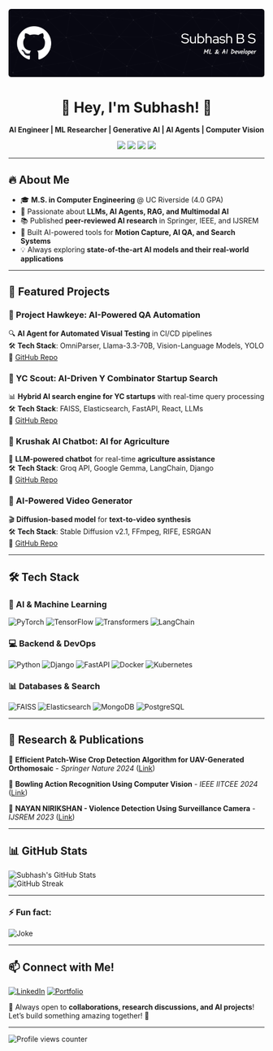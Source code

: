 ![Subhash's Banner](github-header-image1.png)

<h1 align="center">🚀 Hey, I'm Subhash! 👋</h1>

<p align="center">
  <b>AI Engineer | ML Researcher | Generative AI | AI Agents | Computer Vision</b>
</p>

<p align="center">
  <a href="https://github.com/subhashbs36"><img src="https://img.shields.io/badge/GitHub-181717?style=for-the-badge&logo=github&logoColor=white" /></a>
  <a href="https://linkedin.com/in/subhash-b-s"><img src="https://img.shields.io/badge/LinkedIn-0077B5?style=for-the-badge&logo=linkedin&logoColor=white" /></a>
  <a href="https://subhashbs.me"><img src="https://img.shields.io/badge/Portfolio-ff69b4?style=for-the-badge" /></a>
  <a href="https://scholar.google.com/citations?user=2ChEeCsAAAAJ&hl=en"><img src="https://img.shields.io/badge/Google%20Scholar-4285F4?style=for-the-badge&logo=googlescholar&logoColor=white" /></a>
</p>

---

## 🔥 About Me

- 🎓 **M.S. in Computer Engineering** @ UC Riverside (4.0 GPA)
- 🤖 Passionate about **LLMs, AI Agents, RAG, and Multimodal AI**
- 📚 Published **peer-reviewed AI research** in Springer, IEEE, and IJSREM
- 🚀 Built AI-powered tools for **Motion Capture, AI QA, and Search Systems**
- 💡 Always exploring **state-of-the-art AI models and their real-world applications**

---

## 🚀 Featured Projects

### 🦾 Project Hawkeye: AI-Powered QA Automation  
🔍 **AI Agent for Automated Visual Testing** in CI/CD pipelines  
🛠 **Tech Stack**: OmniParser, Llama-3.3-70B, Vision-Language Models, YOLO  
🔗 [GitHub Repo](https://github.com/subhashbs36/Project-Hawkeye)  

### 🚀 YC Scout: AI-Driven Y Combinator Startup Search  
📊 **Hybrid AI search engine for YC startups** with real-time query processing  
🛠 **Tech Stack**: FAISS, Elasticsearch, FastAPI, React, LLMs  
🔗 [GitHub Repo](https://github.com/subhashbs36/yc-scout)  

### 🌾 Krushak AI Chatbot: AI for Agriculture  
🤖 **LLM-powered chatbot** for real-time **agriculture assistance**  
🛠 **Tech Stack**: Groq API, Google Gemma, LangChain, Django  
🔗 [GitHub Repo](https://github.com/subhashbs36/Krushak-Ai-Chatbot)  

### 🎥 AI-Powered Video Generator  
🎬 **Diffusion-based model** for **text-to-video synthesis**  
🛠 **Tech Stack**: Stable Diffusion v2.1, FFmpeg, RIFE, ESRGAN  
🔗 [GitHub Repo](https://github.com/subhashbs36/AI-Video-Generator)  

---

## 🛠 Tech Stack

### 🤖 AI & Machine Learning  
![PyTorch](https://img.shields.io/badge/-PyTorch-EE4C2C?style=flat-square&logo=pytorch&logoColor=white)
![TensorFlow](https://img.shields.io/badge/-TensorFlow-FF6F00?style=flat-square&logo=tensorflow&logoColor=white)
![Transformers](https://img.shields.io/badge/-Transformers-000000?style=flat-square&logo=OpenAI&logoColor=white)
![LangChain](https://img.shields.io/badge/-LangChain-005571?style=flat-square)

### 💻 Backend & DevOps  
![Python](https://img.shields.io/badge/-Python-3776AB?style=flat-square&logo=python&logoColor=white)
![Django](https://img.shields.io/badge/-Django-092E20?style=flat-square&logo=django&logoColor=white)
![FastAPI](https://img.shields.io/badge/-FastAPI-009688?style=flat-square&logo=fastapi&logoColor=white)
![Docker](https://img.shields.io/badge/-Docker-2496ED?style=flat-square&logo=docker&logoColor=white)
![Kubernetes](https://img.shields.io/badge/-Kubernetes-326CE5?style=flat-square&logo=kubernetes&logoColor=white)

### 📊 Databases & Search  
![FAISS](https://img.shields.io/badge/-FAISS-008000?style=flat-square)
![Elasticsearch](https://img.shields.io/badge/-Elasticsearch-005571?style=flat-square&logo=elasticsearch)
![MongoDB](https://img.shields.io/badge/-MongoDB-4EA94B?style=flat-square&logo=mongodb&logoColor=white)
![PostgreSQL](https://img.shields.io/badge/-PostgreSQL-336791?style=flat-square&logo=postgresql&logoColor=white)

---

## 📜 Research & Publications

📖 **Efficient Patch-Wise Crop Detection Algorithm for UAV-Generated Orthomosaic** - *Springer Nature 2024* ([Link](https://link.springer.com/chapter/10.1007/978-981-99-8684-2_14))  

📖 **Bowling Action Recognition Using Computer Vision** - *IEEE IITCEE 2024* ([Link](https://ieeexplore.ieee.org/abstract/document/10467949))  

📖 **NAYAN NIRIKSHAN - Violence Detection Using Surveillance Camera** - *IJSREM 2023* ([Link](https://www.researchgate.net/publication/369922789_NAYAN_NIRIKSHAN_-_Violence_Detection_Using_Surveillance_Camera))  

---

## 📊 GitHub Stats

![Subhash's GitHub Stats](https://github-readme-stats.vercel.app/api?username=subhashbs36&show_icons=true&theme=radical)  
![GitHub Streak](https://github-readme-streak-stats.herokuapp.com/?user=subhashbs36&theme=radical&hide_border=true)  

---

### ⚡ Fun fact:
![Joke](https://readme-jokes.vercel.app/api?theme=radical)

---

## 📫 Connect with Me!

[![LinkedIn](https://img.shields.io/badge/-LinkedIn-0077B5?style=flat-square&logo=linkedin&logoColor=white)](https://linkedin.com/in/subhash-b-s)  [![Portfolio](https://img.shields.io/badge/-Portfolio-ff69b4?style=flat-square)](https://subhashbs.me)  

🚀 Always open to **collaborations, research discussions, and AI projects**! Let’s build something amazing together! 🎯

---

![Profile views counter](https://komarev.com/ghpvc/?username=subhashbs36&&style=flat-square)  


